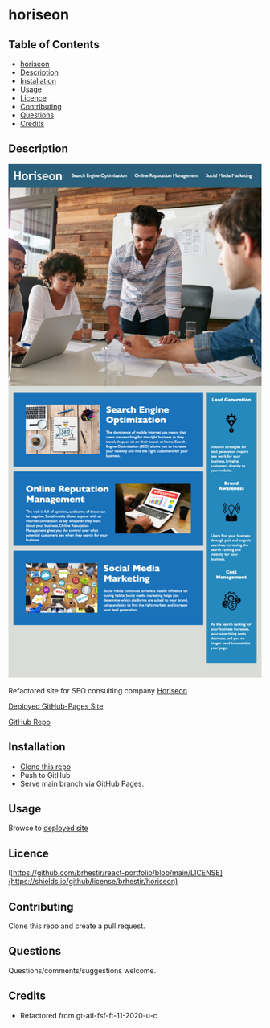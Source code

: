 # horiseon

## Table of Contents

- [horiseon](#horiseon)
- [Description](#description)
- [Installation](#installation)
- [Usage](#usage)
- [Licence](#licence)
- [Contributing](#contributing)
- [Questions](#questions)
- [Credits](#credits)

## Description

![Preview of Horiseon main page](assets/images/horiseon.png)

Refactored site for SEO consulting company [Horiseon](https://brhestir.github.io/horiseon/)

[Deployed GitHub-Pages Site](https://brhestir.github.io/horiseon/)

[GitHub Repo](https://www.github.com/brhestir/horiseon)

## Installation

- [Clone this repo](https://github.com/brhestir/horiseon.git)
- Push to GitHub
- Serve main branch via GitHub Pages.

## Usage

Browse to [deployed site](https://brhestir.github.io/horiseon)

## Licence

![https://github.com/brhestir/react-portfolio/blob/main/LICENSE](https://shields.io/github/license/brhestir/horiseon)

## Contributing

Clone this repo and create a pull request.

## Questions

Questions/comments/suggestions welcome.

## Credits

- Refactored from gt-atl-fsf-ft-11-2020-u-c
